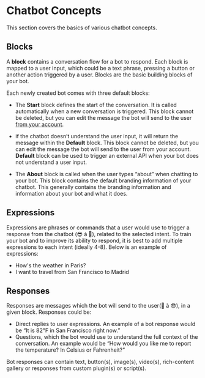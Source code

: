 # Chatbot Concepts

This section covers the basics of various chatbot concepts.


## Blocks

A **block** contains a conversation flow for a bot to respond. Each block is mapped to a user input, which could be a text phrase, pressing a button or another action triggered by a user.
Blocks are the basic building blocks of your bot. 

Each newly created bot comes with three default blocks:

* The **Start** block defines the start of the conversation. It is called automatically when a new conversation is triggered. This block cannot be deleted, but you can edit the message the bot will send to the user [from your account](https://console.recime.io/?utm_source=intercom&utm_medium=email&utm_campaign=welcome).

* if the chatbot doesn’t understand the user input, it will return the message within the **Default** block. This block cannot be deleted, but you can edit the message the bot will send to the user from your account. **Default** block can be used to trigger an external API when your bot does not understand a user input.

* The **About** block is called when the user types “about” when chatting to your bot. This block contains the default branding information of your chatbot. This generally contains the branding information and information about your bot and what it does.


## Expressions

Expressions are phrases or commands that a user would use to trigger a response from the chatbot (😎 à 🤖), related to the selected intent. To train your bot and to improve its ability to respond, it is best to add multiple expressions to each intent (ideally 4-8).
Below is an example of expressions:

* How's the weather in Paris?
* I want to travel from San Francisco to Madrid


## Responses

Responses are messages which the bot will send to the user(🤖 à 😎), in a given block. Responses could be:
* Direct replies to user expressions. An example of a bot response would be “It is 82°F in San Francisco right now.”
* Questions, which the bot would use to understand the full context of the conversation. An example would be “How would you like me to report the temperature? In Celsius or Fahrenheit?”

Bot responses can contain text, button(s), image(s), video(s), rich-content gallery or responses from custom plugin(s) or script(s).


<!-- ## Entities (Advanced)

An entity represents a term or object in the user's expression that provides clarification or specific context for a particular intent.

![](./entities.png)

Here in the above statement, `Location` is an entity. 

Entities are used with script/plugin to further process of a user input. -->

<!-- 
**Related Topics**

* [Defining Entities](./building-a-bot.md) -->




